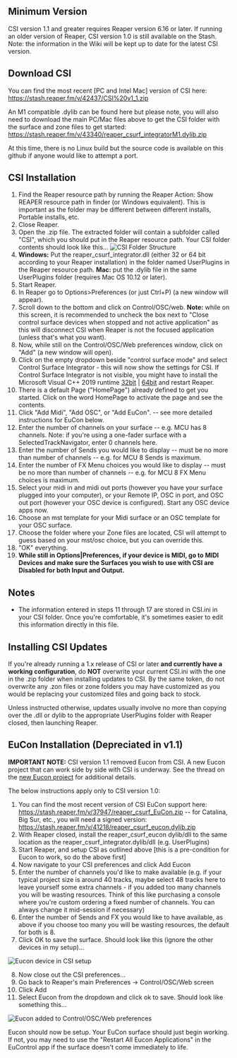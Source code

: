 ## Minimum Version
CSI version 1.1 and greater requires Reaper version 6.16 or later. If running an older version of Reaper, CSI version 1.0 is still available on the Stash. Note: the information in the Wiki will be kept up to date for the latest CSI version.

## Download CSI
You can find the most recent [PC and Intel Mac] version of CSI here: https://stash.reaper.fm/v/42437/CSI%20v1_1.zip

An M1 compatible .dylib can be found here but please note, you will also need to download the main PC/Mac files above to get the CSI folder with the surface and zone files to get started: https://stash.reaper.fm/v/43340/reaper_csurf_integratorM1.dylib.zip

At this time, there is no Linux build but the source code is available on this github if anyone would like to attempt a port.

## CSI Installation
1. Find the Reaper resource path by running the Reaper Action: Show REAPER resource path in finder (or Windows equivalent). This is important as the folder may be different between different installs, Portable installs, etc.
2. Close Reaper.
3. Open the .zip file. The extracted folder will contain a subfolder called "CSI", which you should put in the Reaper resource path. Your CSI folder contents should look like this...
![CSI Folder Structure](https://i.imgur.com/4lyVisr.png)
4. **Windows:** Put the reaper_csurf_integrator.dll (either 32 or 64 bit according to your Reaper installation) in the folder named UserPlugins in the Reaper resource path. **Mac:** put the .dylib file in the same UserPlugins folder (requires Mac OS 10.12 or later).
5. Start Reaper. 
6. In Reaper go to Options>Preferences (or just Ctrl+P) (a new window will appear).
7. Scroll down to the bottom and click on Control/OSC/web. **Note:** while on this screen, it is recommended to uncheck the box next to "Close control surface devices when stopped and not active application" as this will disconnect CSI when Reaper is not the focused application (unless that's what you want).
8. Now, while still on the Control/OSC/Web preferences window, click on "Add" (a new window will open).
9. Click on the empty dropdown beside "control surface mode" and select Control Surface Integrator - this will now show the settings for CSI. If Control Surface Integrator is not visible, you might have to install the Microsoft Visual C++ 2019 runtime [32bit](https://aka.ms/vs/16/release/VC_redist.x86.exe) | [64bit](https://aka.ms/vs/16/release/VC_redist.x64.exe) and restart Reaper.
10. There is a default Page ("HomePage") already defined to get you started. Click on the word HomePage to activate the page and see the contents.
11. Click "Add Midi", "Add OSC", or "Add EuCon". -- see more detailed instructions for EuCon below.
12. Enter the number of channels on your surface -- e.g. MCU has 8 channels. Note: if you're using a one-fader surface with a SelectedTrackNavigator, enter 0 channels here.  
13. Enter the number of Sends you would like to display -- must be no more than number of channels -- e.g. for MCU 8 Sends is maximum.
14. Enter the number of FX Menu choices you would like to display -- must be no more than number of channels -- e.g. for MCU 8 FX Menu choices is maximum.
15. Select your midi in and midi out ports (however you have your surface plugged into your computer), or your Remote IP, OSC in port, and OSC out port (however your OSC device is configured). Start any OSC device apps now.
16. Choose an mst template for your Midi surface or an OSC template for your OSC surface.
17. Choose the folder where your Zone files are located, CSI will attempt to guess based on your mst/osc choice, but you can override this. 
18. "OK" everything.
19. **While still in Options|Preferences, if your device is MIDI, go to MIDI Devices and make sure the Surfaces you wish to use with CSI are Disabled for both Input and Output.** 

## Notes
* The information entered in steps 11 through 17 are stored in CSI.ini in your CSI folder. Once you're comfortable, it's sometimes easier to edit this information directly in this file. 

## Installing CSI Updates
If you're already running a 1.x release of CSI or later **and currently have a working configuration**, do **NOT** overwrite your current CSI.ini with the one in the .zip folder when installing updates to CSI. By the same token, do not overwrite any .zon files or zone folders you may have customized as you would be replacing your customized files and going back to stock.

Unless instructed otherwise, updates usually involve no more than copying over the .dll or dylib to the appropriate UserPlugins folder with Reaper closed, then launching Reaper. 

## EuCon Installation (Depreciated in v1.1)
**IMPORTANT NOTE:** CSI version 1.1 removed Eucon from CSI. A new Eucon project that can work side by side with CSI is underway. See the thread on the [new Eucon project](https://forum.cockos.com/showthread.php?t=255955) for additional details.

The below instructions apply only to CSI version 1.0:

1. You can find the most recent version of CSI EuCon support here: https://stash.reaper.fm/v/37947/reaper_csurf_EuCon.zip -- for Catalina, Big Sur, etc., you will need a signed version: https://stash.reaper.fm/v/41218/reaper_csurf_eucon.dylib.zip
2. With Reaper closed, install the reaper_csurf_eucon dylib/dll to the same location as the reaper_csurf_integrator.dylib/dll (e.g. UserPlugins\) 
3. Start Reaper, and setup CSI as outlined above [this is a pre-condition for Eucon to work, so do the above first]
4. Now navigate to your CSI preferences and click Add Eucon
5. Enter the number of channels you'd like to make available (e.g. if your typical project size is around 40 tracks, maybe select 48 tracks here to leave yourself some extra channels - if you added too many channels you will be wasting resources. Think of this like purchasing a console where you're custom ordering a fixed number of channels. You can always change it mid-session if necessary)
6. Enter the number of Sends and FX you would like to have available, as above if you choose too many you will be wasting resources, the default for both is 8.
7. Click OK to save the surface. Should look like this (ignore the other devices in my setup)...

![Eucon device in CSI setup](https://i.imgur.com/Zs9ZOiX.png)

8. Now close out the CSI preferences...
9. Go back to Reaper's main Preferences -> Control/OSC/Web screen
10. Click Add
11. Select Eucon from the dropdown and click ok to save. Should look like something this...

![Eucon added to Control/OSC/Web preferences](https://i.imgur.com/MM9mz4h.png)

Eucon should now be setup. Your EuCon surface should just begin working. If not, you may need to use the "Restart All Eucon Applications" in the EuControl app if the surface doesn't come immediately to life.